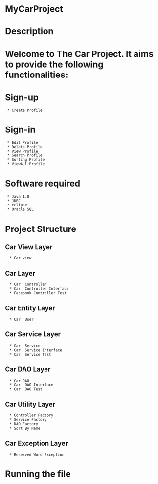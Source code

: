# MyCarProject
# Description
# Welcome to The Car Project. It aims to provide the following functionalities:
# Sign-up
     * Create Profile
# Sign-in
     * Edit Profile
     * Delete Profile
     * View Profile
     * Search Profile
     * Sorting Profile
     * ViewALl Profile
# Software required 
     * Java 1.8
     * JDBC
     * Eclipse
     * Oracle SQL
# Project Structure

## Car View Layer
      * Car view
##  Car Layer
      * Car  Controller
      * Car  Controller Interface
      * Facebook Controller Test
## Car  Entity Layer
      * Car  User
## Car  Service Layer
      * Car  Service
      * Car  Service Interface
      * Car  Service Test
## Car  DAO Layer
      * Car DAO
      * Car  DAO Interface
      * Car  DAO Test
## Car  Utility Layer
      * Controller Factory
      * Service Factory
      * DAO Factory
      * Sort By Name
## Car  Exception Layer
      * Reserved Word Exception
# Running the file
    
